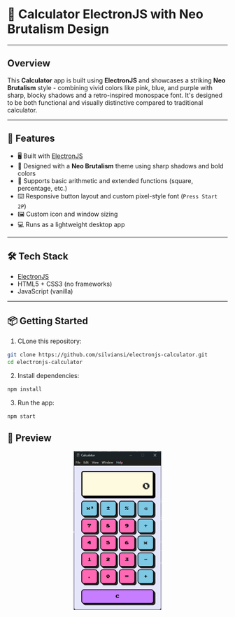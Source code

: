 # 🧮 Calculator ElectronJS with Neo Brutalism Design

---

## Overview

This **Calculator** app is built using **ElectronJS** and showcases a striking **Neo Brutalism** style - combining vivid colors like pink, blue, and purple with sharp, blocky shadows and a retro-inspired monospace font.
It's designed to be both functional and visually distinctive compared to traditional calculator.

---

## 🚀 Features

- 🖥️ Built with [ElectronJS](https://www.electronjs.org/)
- 🎨 Designed with a **Neo Brutalism** theme using sharp shadows and bold colors
- 🧠 Supports basic arithmetic and extended functions (square, percentage, etc.)
- ⌨️ Responsive button layout and custom pixel-style font (`Press Start 2P`)
- 🖼️ Custom icon and window sizing
- 💻 Runs as a lightweight desktop app

---

## 🛠️ Tech Stack

- [ElectronJS](https://www.electronjs.org/)
- HTML5 + CSS3 (no frameworks)
- JavaScript (vanilla)

---

## 📦 Getting Started

1. CLone this repository:
```bash
git clone https://github.com/silviansi/electronjs-calculator.git
cd electronjs-calculator
```

2. Install dependencies:
```bash
npm install
```

3. Run the app:
```bash
npm start
```

## 📸 Preview
<div align="center">
  <img src="calculator.png" alt="Calculator Screenshot" width="200"/>
</div>
